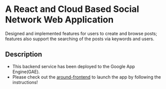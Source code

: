 # A React and Cloud Based Social Network Web Application

Designed and implemented features for users to create and browse posts; features also support the searching of the posts via keywords and users.



## Description

* This backend service has been deployed to the Google App Engine(GAE).
* Please check out the [around-frontend](https://github.com/shuyushang/around-frontend.git) to launch the app by following the instructions!